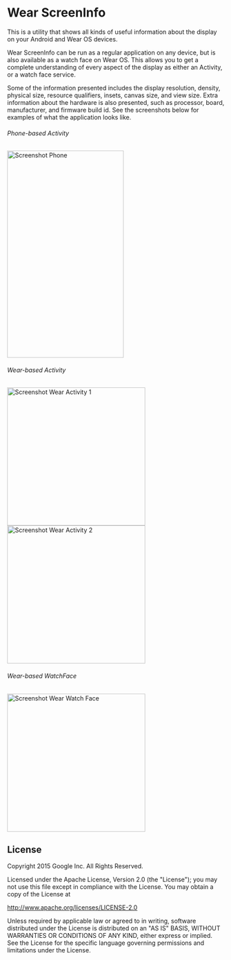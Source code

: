 Wear ScreenInfo
===============

This is a utility that shows all kinds of useful information about the
display on your Android and Wear OS devices.

Wear ScreenInfo can be run as a regular application on any device, but is
also available as a watch face on Wear OS. This allows you to get a
complete understanding of every aspect of the display as either an Activity,
or a watch face service.

Some of the information presented includes the display resolution, density,
physical size, resource qualifiers, insets, canvas size, and view size. Extra
information about the hardware is also presented, such as processor, board,
manufacturer, and firmware build id. See the screenshots below for examples
of what the application looks like.



###### Phone-based Activity
<img src="screenshots/phone.png" width="270" height="480" alt="Screenshot Phone"/>

###### Wear-based Activity
<img src="screenshots/round-activity-1.png" width="320" height="320" alt="Screenshot Wear Activity 1"/>
<img src="screenshots/round-activity-2.png" width="320" height="320" alt="Screenshot Wear Activity 2"/>

###### Wear-based WatchFace
<img src="screenshots/round-watchface.png" width="320" height="320" alt="Screenshot Wear Watch Face"/>



License
-------

Copyright 2015 Google Inc. All Rights Reserved.

Licensed under the Apache License, Version 2.0 (the "License");
you may not use this file except in compliance with the License.
You may obtain a copy of the License at

http://www.apache.org/licenses/LICENSE-2.0

Unless required by applicable law or agreed to in writing, software
distributed under the License is distributed on an "AS IS" BASIS,
WITHOUT WARRANTIES OR CONDITIONS OF ANY KIND, either express or implied.
See the License for the specific language governing permissions and
limitations under the License.
